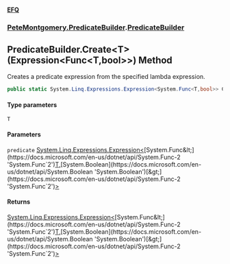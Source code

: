 #### [EFQ](index.md 'index')
### [PeteMontgomery.PredicateBuilder](PeteMontgomery_PredicateBuilder.md 'PeteMontgomery.PredicateBuilder').[PredicateBuilder](PredicateBuilder.md 'PeteMontgomery.PredicateBuilder.PredicateBuilder')
## PredicateBuilder.Create&lt;T&gt;(Expression&lt;Func&lt;T,bool&gt;&gt;) Method
Creates a predicate expression from the specified lambda expression.  
```csharp
public static System.Linq.Expressions.Expression<System.Func<T,bool>> Create<T>(System.Linq.Expressions.Expression<System.Func<T,bool>> predicate);
```
#### Type parameters
<a name='PeteMontgomery_PredicateBuilder_PredicateBuilder_Create_T_(System_Linq_Expressions_Expression_System_Func_T_bool__)_T'></a>
`T`  
  
#### Parameters
<a name='PeteMontgomery_PredicateBuilder_PredicateBuilder_Create_T_(System_Linq_Expressions_Expression_System_Func_T_bool__)_predicate'></a>
`predicate` [System.Linq.Expressions.Expression&lt;](https://docs.microsoft.com/en-us/dotnet/api/System.Linq.Expressions.Expression-1 'System.Linq.Expressions.Expression`1')[System.Func&lt;](https://docs.microsoft.com/en-us/dotnet/api/System.Func-2 'System.Func`2')[T](PredicateBuilder_Create_OtpKPtn3UoptODEvDmqHmg.md#PeteMontgomery_PredicateBuilder_PredicateBuilder_Create_T_(System_Linq_Expressions_Expression_System_Func_T_bool__)_T 'PeteMontgomery.PredicateBuilder.PredicateBuilder.Create&lt;T&gt;(System.Linq.Expressions.Expression&lt;System.Func&lt;T,bool&gt;&gt;).T')[,](https://docs.microsoft.com/en-us/dotnet/api/System.Func-2 'System.Func`2')[System.Boolean](https://docs.microsoft.com/en-us/dotnet/api/System.Boolean 'System.Boolean')[&gt;](https://docs.microsoft.com/en-us/dotnet/api/System.Func-2 'System.Func`2')[&gt;](https://docs.microsoft.com/en-us/dotnet/api/System.Linq.Expressions.Expression-1 'System.Linq.Expressions.Expression`1')  
  
#### Returns
[System.Linq.Expressions.Expression&lt;](https://docs.microsoft.com/en-us/dotnet/api/System.Linq.Expressions.Expression-1 'System.Linq.Expressions.Expression`1')[System.Func&lt;](https://docs.microsoft.com/en-us/dotnet/api/System.Func-2 'System.Func`2')[T](PredicateBuilder_Create_OtpKPtn3UoptODEvDmqHmg.md#PeteMontgomery_PredicateBuilder_PredicateBuilder_Create_T_(System_Linq_Expressions_Expression_System_Func_T_bool__)_T 'PeteMontgomery.PredicateBuilder.PredicateBuilder.Create&lt;T&gt;(System.Linq.Expressions.Expression&lt;System.Func&lt;T,bool&gt;&gt;).T')[,](https://docs.microsoft.com/en-us/dotnet/api/System.Func-2 'System.Func`2')[System.Boolean](https://docs.microsoft.com/en-us/dotnet/api/System.Boolean 'System.Boolean')[&gt;](https://docs.microsoft.com/en-us/dotnet/api/System.Func-2 'System.Func`2')[&gt;](https://docs.microsoft.com/en-us/dotnet/api/System.Linq.Expressions.Expression-1 'System.Linq.Expressions.Expression`1')  
